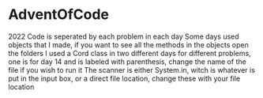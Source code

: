# AdventOfCode
2022
Code is seperated by each problem in each day
Some days used objects that I made, if you want to see all the methods in the objects open the folders
I used a Cord class in two different days for different problems, one is for day 14 and is labeled with parenthesis, change the name of the file if you wish to run it
The scanner is either System.in, witch is whatever is put in the input box, or a direct file location, change these with your file location 
